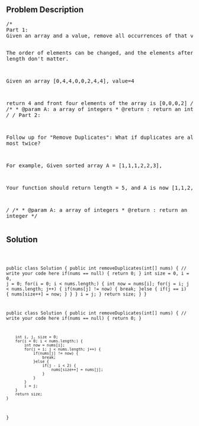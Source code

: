 <!--
<style>
  body { font-family: Arial, sans-serif; }
  .container { max-width: 400px; margin: 50px; padding: 10px; }
  .comment-block { background-color: #f9f9f9; padding: 10px; border-left: 5px solid #ccc; max-width: 400px; margin: 50px; overflow-wrap: break-word; white-space: pre-wrap; }
  .code-block { background-color: #f4f4f4; padding: 10px; border: 1px solid #ddd; }
</style>
-->

<div class='container'>
<h2>Problem Description</h2>
<div class='comment-block'>
<pre>
/* 
Part 1:
Given an array and a value, remove all occurrences of that value in place and return the new length.

The order of elements can be changed, and the elements after the new length don't matter.

Given an array [0,4,4,0,0,2,4,4], value=4

return 4 and front four elements of the array is [0,0,0,2]
*/
    /**
     * @param A: a array of integers
     * @return : return an integer
     */
/* 
Part 2:

Follow up for "Remove Duplicates":
What if duplicates are allowed at most twice?

For example,
Given sorted array A = [1,1,1,2,2,3],

Your function should return length = 5, and A is now [1,1,2,2,3].

*/
    /**
     * @param A: a array of integers
     * @return : return an integer
     */
</pre>
</div>

<h2>Solution</h2>
<div class='code-block'>
<pre><code class='language-java'>

public class Solution {
    public int removeDuplicates(int[] nums) {
        // write your code here
        if(nums == null) {
            return 0;
        }
        int size = 0, i = 0, j = 0;
        for(i = 0; i < nums.length;) {
            int now = nums[i];
            for(j = i; j < nums.length; j++) {
                if(nums[j] != now) {
                    break;
                }else {
                    if(j == i) {
                        nums[size++] = now;
                    }
                }
            }
            i = j;
        }
        return size;
    }
}







public class Solution {
    public int removeDuplicates(int[] nums) {
        // write your code here
        if(nums == null) {
            return 0;
        }
        
        int i, j, size = 0;
        for(i = 0; i < nums.length;) {
            int now = nums[i];
            for(j = i; j < nums.length; j++) {
                if(nums[j] != now) {
                    break;
                }else {
                    if(j - i < 2) {
                        nums[size++] = nums[j];
                    }
                }              
            }        
            i = j;  
        }
        return size; 
    }
}</code></pre>
</div>
</div>
